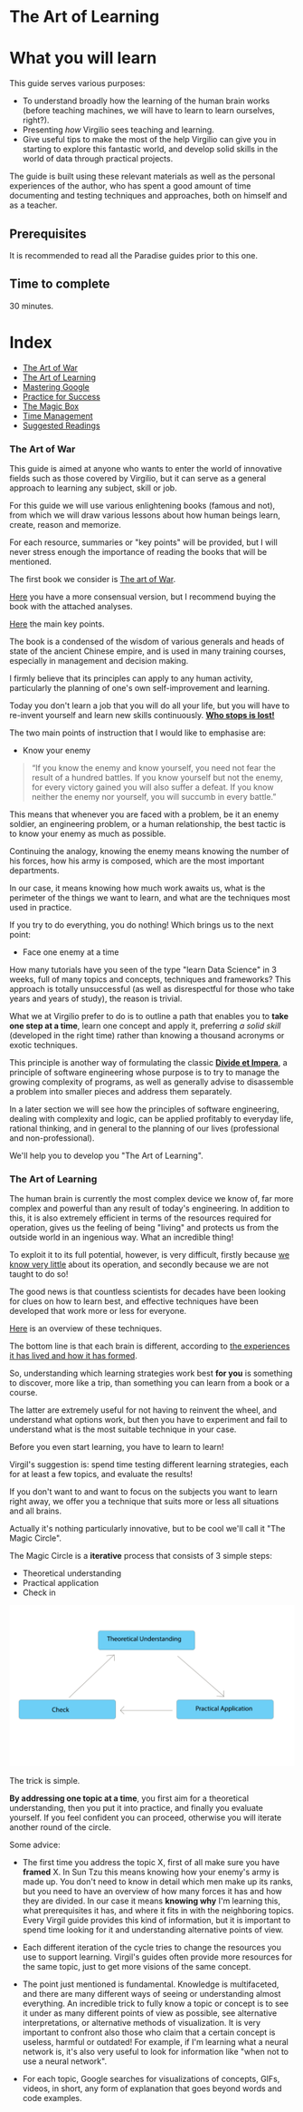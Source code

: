 
# The Art of Learning

# What you will learn 
This guide serves various purposes: 

- To understand broadly how the learning of the human brain works (before teaching machines, we will have to learn to 
learn ourselves, right?).
- Presenting _how_ Virgilio sees teaching and learning.
- Give useful tips to make the most of the help Virgilio can give you in starting to explore this fantastic world, 
and develop solid skills in the world of data through practical projects.


The guide is built using these relevant materials as well as the personal experiences of the author, who has spent a good amount of time documenting and testing techniques and approaches, both on himself and as a teacher.

## Prerequisites
It is recommended to read all the Paradise guides prior to this one.

## Time to complete
30 minutes.

# Index
- [The Art of War](#The-Art-of-War)
- [The Art of Learning](#The-Art-of-Learning)
- [Mastering Google](#Mastering-Google)
- [Practice for Success](Practice-for-Success)
- [The Magic Box](The-Magic-Box) 
- [Time Management](#Time-Management)
- [Suggested Readings](#Suggested-Readings)

### The Art of War

This guide is aimed at anyone who wants to enter the world of innovative fields such as those covered by Virgilio, but it can serve as a general approach to learning any subject, skill or job.

For this guide we will use various enlightening books (famous and not), from which we will draw various lessons about how human beings learn, create, reason and memorize.

For each resource, summaries or "key points" will be provided, but I will never stress enough the importance of reading the books that will be mentioned.

The first book we consider is [The art of War](https://www.amazon.it/Art-War-Sun-tzu/dp/1936276011). 

[Here](https://sites.ualberta.ca/~enoch/Readings/The_Art_Of_War.pdf) you have a more consensual version, but I recommend buying the book with the attached analyses.

[Here](http://blog.tutorming.com/expats/life-lessons-from-the-art-of-war) the main key points.

The book is a condensed of the wisdom of various generals and heads of state of the ancient Chinese empire, and is used in many training courses, especially in management and decision making.

I firmly believe that its principles can apply to any human activity, particularly the planning of one's own self-improvement and learning. 

Today you don't learn a job that you will do all your life, but you will have to re-invent yourself and learn new skills continuously. [**Who stops is lost!**](https://www.mckinsey.com/featured-insights/future-of-work/ai-automation-and-the-future-of-work-ten-things-to-solve-for)

The two main points of instruction that I would like to emphasise are:
- Know your enemy
>“If you know the enemy and know yourself, you need not fear the result of a hundred battles. If you know yourself but not the enemy, for every victory gained you will also suffer a defeat. If you know neither the enemy nor yourself, you will succumb in every battle.”

This means that whenever you are faced with a problem, be it an enemy soldier, an engineering problem, or a human relationship, the best tactic is to know your enemy as much as possible. 

Continuing the analogy, knowing the enemy means knowing the number of his forces, how his army is composed, which are the most important departments.

In our case, it means knowing how much work awaits us, what is the perimeter of the things we want to learn, and what are the techniques most used in practice. 

If you try to do everything, you do nothing! Which brings us to the next point:

- Face one enemy at a time

How many tutorials have you seen of the type "learn Data Science" in 3 weeks, full of many topics and concepts, techniques and frameworks? This approach is totally unsuccessful (as well as disrespectful for those who take years and years of study), the reason is trivial. 

What we at Virgilio prefer to do is to outline a path that enables you to **take one step at a time**, learn one concept and apply it, preferring _a solid skill_ (developed in the right time) rather than knowing a thousand acronyms or exotic techniques.

This principle is another way of formulating the classic [**Divide et Impera**](https://en.wikipedia.org/wiki/Divide_and_rule_and_rule), a principle of software engineering whose purpose is to try to manage the growing complexity of programs, as well as generally advise to disassemble a problem into smaller pieces and address them separately. 

In a later section we will see how the principles of software engineering, dealing with complexity and logic, can be applied profitably to everyday life, rational thinking, and in general to the planning of our lives (professional and non-professional).

We'll help you to develop you "The Art of Learning".

### The Art of Learning

The human brain is currently the most complex device we know of, far more complex and powerful than any result of today's engineering. In addition to this, it is also extremely efficient in terms of the resources required for operation, gives us the feeling of being "living" and protects us from the outside world in an ingenious way. What an incredible thing!

To exploit it to its full potential, however, is very difficult, firstly because [we know very little](https://www.reddit.com/r/MachineLearning/comments/9symfk/d_reverseengineering_a_massive_neural_network/) about its operation, and secondly because we are not taught to do so!

The good news is that countless scientists for decades have been looking for clues on how to learn best, and effective techniques have been developed that work more or less for everyone.

[Here](https://examinedexistence.com/top-10-learning-techniques-ranking-from-best-to-worst/) is an overview of these techniques.

The bottom line is that each brain is different, according to [the experiences it has lived and how it has formed](https://learn.genetics.utah.edu/content/epigenetics/brain/).

So, understanding which learning strategies work best **for you** is something to discover, more like a trip, than something you can learn from a book or a course.

The latter are extremely useful for not having to reinvent the wheel, and understand what options work, but then you have to experiment and fail to understand what is the most suitable technique in your case.

Before you even start learning, you have to learn to learn! 

Virgil's suggestion is: spend time testing different learning strategies, each for at least a few topics, and evaluate the results! 

If you don't want to and want to focus on the subjects you want to learn right away, we offer you a technique that suits more or less all situations and all brains.

Actually it's nothing particularly innovative, but to be cool we'll call it "The Magic Circle".

The Magic Circle is a **iterative** process that consists of 3 simple steps:

- Theoretical understanding
- Practical application
- Check in

![Figure 1-1](./magic_circle.png) 

The trick is simple. 

**By addressing one topic at a time**, you first aim for a theoretical understanding, then you put it into practice, and finally you evaluate yourself. If you feel confident you can proceed, otherwise you will iterate another round of the circle. 

Some advice: 
- The first time you address the topic X, first of all make sure you have **framed** X. In Sun Tzu this means knowing how your enemy's army is made up. You don't need to know in detail which men make up its ranks, but you need to have an overview of how many forces it has and how they are divided. In our case it means **knowing why** I'm learning this, what prerequisites it has, and where it fits in with the neighboring topics. 
Every Virgil guide provides this kind of information, but it is important to spend time looking for it and understanding alternative points of view. 

- Each different iteration of the cycle tries to change the resources you use to support learning. Virgil's guides often provide more resources for the same topic, just to get more visions of the same concept.

- The point just mentioned is fundamental. Knowledge is multifaceted, and there are many different ways of seeing or understanding almost everything. An incredible trick to fully know a topic or concept is to see it under as many different points of view as possible, see alternative interpretations, or alternative methods of visualization. 
It is very important to confront also those who claim that a certain concept is useless, harmful or outdated! For example, if I'm learning what a neural network is, it's also very useful to look for information like "when not to use a neural network".

- For each topic, Google searches for visualizations of concepts, GIFs, videos, in short, any form of explanation that goes beyond words and code examples.
